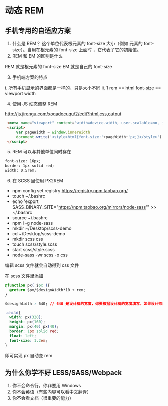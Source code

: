 # 动态 REM

## 手机专用的自适应方案

1. 什么是 REM？ 这个单位代表根元素的 font-size 大小（例如 <html> 元素的 font-size）。当用在根元素的 font-size 上面时 ，它代表了它的初始值。
2. REM 和 EM 的区别是什么

  REM 就是根元素的 font-size
  EM 就是自己的 font-size

3. 手机端方案的特点

i. 所有手机显示的界面都是一样的，只是大小不同
ii. 1 rem == html font-size == viewport width

4. 使用 JS 动态调整 REM

http://js.jirengu.com/xoqadocuqu/2/edit?html,css,output

```html
 <meta name="viewport" content="width=device-width, user-scalable=no, initial-scale=1.0, maximum-scale=1.0, minimum-scale=1.0">
 <script>
     var pageWidth = window.innerWidth
     document.write('<style>html{font-size:'+pageWidth+'px;}</style>')
 </script>
```

5. REM 可以与其他单位同时存在


```html
font-size: 16px;
border: 1px solid red;
width: 0.5rem;
```

6. 在 SCSS 里使用 PX2REM

- npm config set registry https://registry.npm.taobao.org/
- touch ~/.bashrc
- echo 'export SASS_BINARY_SITE="https://npm.taobao.org/mirrors/node-sass"' >> ~/.bashrc
- source ~/.bashrc
- npm i -g node-sass
- mkdir ~/Desktop/scss-demo
- cd ~/Desktop/scss-demo
- mkdir scss css
- touch scss/style.scss
- start scss/style.scss
- node-sass -wr scss -o css

编辑 scss 文件就会自动得到 css 文件

在 scss 文件里添加

```css
@function px( $px ){
  @return $px/$designWidth*10 + rem;
}

$designWidth : 640; // 640 是设计稿的宽度，你要根据设计稿的宽度填写。如果设计师的设计稿宽度不统一，就杀死设计师，换个新的。

.child{
  width: px(320);
  height: px(160);
  margin: px(40) px(40);
  border: 1px solid red;
  float: left;
  font-size: 1.2em;
}
```

即可实现 px 自动变 rem


## 为什么你学不好 LESS/SASS/Webpack

1. 你不会命令行，你非要用 Windows
2. 你不会英语（有些内容可以看中文翻译）
3. 你不会看文档（很重要的能力）